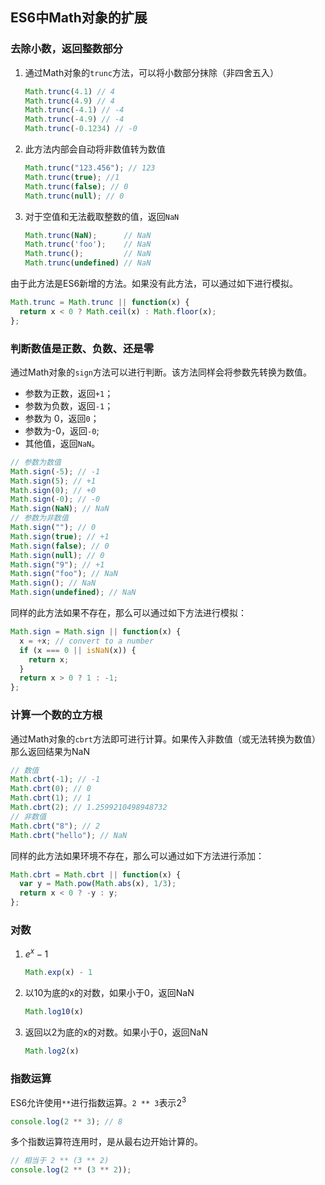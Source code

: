 ## ES6中Math对象的扩展

### 去除小数，返回整数部分

1. 通过Math对象的`trunc`方法，可以将小数部分抹除（非四舍五入）

   ```javascript
   Math.trunc(4.1) // 4
   Math.trunc(4.9) // 4
   Math.trunc(-4.1) // -4
   Math.trunc(-4.9) // -4
   Math.trunc(-0.1234) // -0
   ```

2. 此方法内部会自动将非数值转为数值

   ```javascript
   Math.trunc("123.456"); // 123
   Math.trunc(true); //1
   Math.trunc(false); // 0
   Math.trunc(null); // 0
   ```

3. 对于空值和无法截取整数的值，返回`NaN`

   ```javascript
   Math.trunc(NaN);      // NaN
   Math.trunc('foo');    // NaN
   Math.trunc();         // NaN
   Math.trunc(undefined) // NaN
   ```

由于此方法是ES6新增的方法。如果没有此方法，可以通过如下进行模拟。

```javascript
Math.trunc = Math.trunc || function(x) {
  return x < 0 ? Math.ceil(x) : Math.floor(x);
};
```

### 判断数值是正数、负数、还是零

通过Math对象的`sign`方法可以进行判断。该方法同样会将参数先转换为数值。

- 参数为正数，返回`+1`；
- 参数为负数，返回`-1`；
- 参数为 0，返回`0`；
- 参数为-0，返回`-0`;
- 其他值，返回`NaN`。

```javascript
// 参数为数值
Math.sign(-5); // -1
Math.sign(5); // +1
Math.sign(0); // +0
Math.sign(-0); // -0
Math.sign(NaN); // NaN
// 参数为非数值
Math.sign(""); // 0
Math.sign(true); // +1
Math.sign(false); // 0
Math.sign(null); // 0
Math.sign("9"); // +1
Math.sign("foo"); // NaN
Math.sign(); // NaN
Math.sign(undefined); // NaN
```

同样的此方法如果不存在，那么可以通过如下方法进行模拟：

```javascript
Math.sign = Math.sign || function(x) {
  x = +x; // convert to a number
  if (x === 0 || isNaN(x)) {
    return x;
  }
  return x > 0 ? 1 : -1;
};
```

### 计算一个数的立方根

通过Math对象的`cbrt`方法即可进行计算。如果传入非数值（或无法转换为数值）那么返回结果为NaN

```javascript
// 数值
Math.cbrt(-1); // -1
Math.cbrt(0); // 0
Math.cbrt(1); // 1
Math.cbrt(2); // 1.2599210498948732
// 非数值
Math.cbrt("8"); // 2
Math.cbrt("hello"); // NaN
```

同样的此方法如果环境不存在，那么可以通过如下方法进行添加：

```javascript
Math.cbrt = Math.cbrt || function(x) {
  var y = Math.pow(Math.abs(x), 1/3);
  return x < 0 ? -y : y;
};
```

### 对数

1. $e^x-1$

   ```javascript
   Math.exp(x) - 1
   ```

2. 以10为底的x的对数，如果小于0，返回NaN

   ```javascript
   Math.log10(x)
   ```

3. 返回以2为底的x的对数。如果小于0，返回NaN

   ```javascript
   Math.log2(x)
   ```

### 指数运算

ES6允许使用`**`进行指数运算。`2 ** 3`表示$2^3$

```javascript
console.log(2 ** 3); // 8
```

多个指数运算符连用时，是从最右边开始计算的。

```javascript
// 相当于 2 ** (3 ** 2)
console.log(2 ** (3 ** 2));
```

